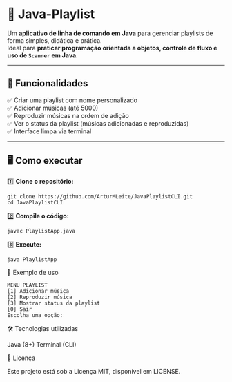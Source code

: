 # 🎵 Java-Playlist

Um **aplicativo de linha de comando em Java** para gerenciar playlists de forma simples, didática e prática.  
Ideal para **praticar programação orientada a objetos, controle de fluxo e uso de `Scanner` em Java**.

---

## 🚀 Funcionalidades

✅ Criar uma playlist com nome personalizado  
✅ Adicionar músicas (até 5000)  
✅ Reproduzir músicas na ordem de adição  
✅ Ver o status da playlist (músicas adicionadas e reproduzidas)  
✅ Interface limpa via terminal

---

## 🖥️ Como executar

1️⃣ **Clone o repositório:**
```
git clone https://github.com/ArturMLeite/JavaPlaylistCLI.git
cd JavaPlaylistCLI
```
2️⃣ **Compile o código:**
```
javac PlaylistApp.java
```
3️⃣ **Execute:**
```
java PlaylistApp
```
📸 Exemplo de uso
```
MENU PLAYLIST
[1] Adicionar música
[2] Reproduzir música
[3] Mostrar status da playlist
[0] Sair
Escolha uma opção:
```
🛠️ Tecnologias utilizadas

Java (8+)
Terminal (CLI)

📜 Licença

Este projeto está sob a Licença MIT, disponível em LICENSE.

